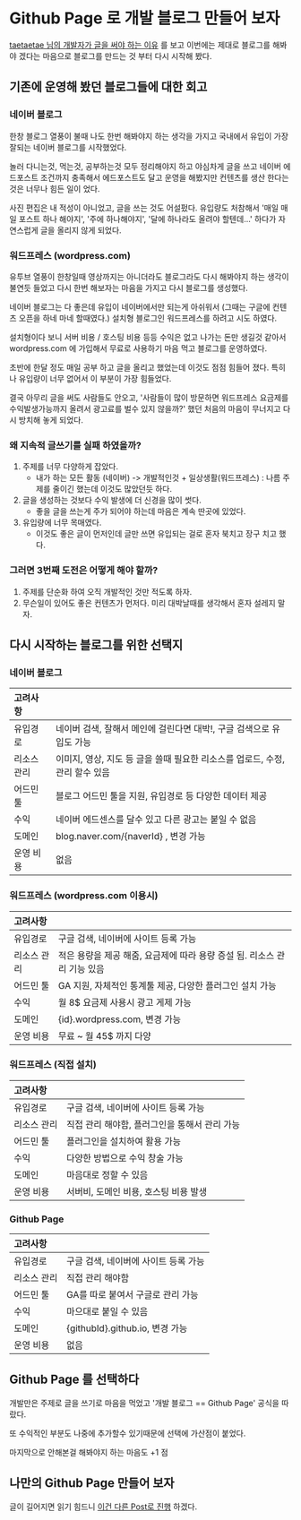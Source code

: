 # Github Page 로 개발 블로그 만들어 보자

[taetaetae 님의 개발자가 글을 써야 하는 이유](https://taetaetae.github.io/2019/10/27/a-reason-for-writing/) 를 보고 이번에는 제대로 블로그를 해봐야 겠다는 마음으로 블로그를 만드는 것 부터 다시 시작해 봤다.

## 기존에 운영해 봤던 블로그들에 대한 회고

### 네이버 블로그

한창 블로그 열풍이 불때 나도 한번 해봐야지 하는 생각을 가지고 국내에서 유입이 가장 잘되는 네이버 블로그를 시작했었다.

놀러 다니는것, 먹는것, 공부하는것 모두 정리해야지 하고 야심차게 글을 쓰고 네이버 에드포스트 조건까지 충족해서 에드포스트도 달고 운영을 해봤지만 컨텐츠를 생산 한다는 것은 너무나 힘든 일이 었다.

사진 편집은 내 적성이 아니었고, 글을 쓰는 것도 어설펐다. 유입량도 처참해서 '매일 매일 포스트 하나 해야지', '주에 하나해야지', '달에 하나라도 올려야 할텐데...' 하다가 자연스럽게 글을 올리지 않게 되었다.

### 워드프레스 (wordpress.com)

유투브 열풍이 한창일때 영상까지는 아니더라도 블로그라도 다시 해봐야지 하는 생각이 불연듯 들었고 다시 한번 해보자는 마음을 가지고 다시 블로그를 생성했다.

네이버 블로그는 다 좋은데 유입이 네이버에서만 되는게 아쉬워서 (그때는 구글에 컨텐츠 오픈을 하네 마네 할때였다.) 설치형 블로그인 워드프레스를 하려고 시도 하였다. 

설치형이다 보니 서버 비용 / 호스팅 비용 등등 수익은 없고 나가는 돈만 생길것 같아서 wordpress.com 에 가입해서 무료로 사용하기 마음 먹고 블로그를 운영하였다.

초반에 한달 정도 매일 공부 하고 글을 올리고 했었는데 이것도 점점 힘들어 졌다. 특히나 유입량이 너무 없어서 이 부분이 가장 힘들었다.

결국 아무리 글을 써도 사람들도 안오고, '사람들이 많이 방문하면 워드프레스 요금제를 수익발생가능까지 올려서 광고료를 벌수 있지 않을까?' 했던 처음의 마음이 무너지고 다시 방치해 놓게 되었다.

### 왜 지속적 글쓰기를 실패 하였을까?

1. 주제를 너무 다양하게 잡았다.
   - 내가 하는 모든 활동 (네이버) -> 개발적인것 + 일상생활(워드프레스) : 나름 주제를 줄이긴 했는데 이것도 많았던듯 하다.
2. 글을 생성하는 것보다 수익 발생에 더 신경을 많이 썻다.
   - 좋을 글을 쓰는게 주가 되어야 하는데 마음은 계속 딴곳에 있었다.
3. 유입량에 너무 목매였다.
   - 이것도 좋은 글이 먼저인데 글만 쓰면 유입되는 걸로 혼자 북치고 장구 치고 했다.

### 그러면 3번째 도전은 어떻게 해야 할까?

1. 주제를 단순화 하여 오직 개발적인 것만 적도록 하자.
2. 무슨일이 있어도 좋은 컨텐츠가 먼저다. 미리 대박날때를 생각해서 혼자 설레지 말자.


## 다시 시작하는 블로그를 위한 선택지

### 네이버 블로그

| 고려사항 |    |
|:-------|:-- |
| 유입경로 | 네이버 검색, 잘해서 메인에 걸린다면 대박!, 구글 검색으로 유입도 가능 |
| 리소스 관리 | 이미지, 영상, 지도 등 글을 쓸때 필요한 리소스를 업로드, 수정, 관리 할수 있음 |
| 어드민 툴 | 블로그 어드민 툴을 지원, 유입경로 등 다양한 데이터 제공 |
| 수익 | 네이버 에드센스를 달수 있고 다른 광고는 붙일 수 없음 |
| 도메인 | blog.naver.com/{naverId} , 변경 가능 |
| 운영 비용 | 없음 |

### 워드프레스 (wordpress.com 이용시)

| 고려사항 |    |
|:-------|:-- |
| 유입경로 | 구글 검색, 네이버에 사이트 등록 가능 |
| 리소스 관리 | 적은 용량을 제공 해줌, 요금제에 따라 용량 증설 됨. 리소스 관리 기능 있음 |
| 어드민 툴 | GA 지원, 자체적인 통계툴 제공, 다양한 플러그인 설치 가능 |
| 수익 | 월 8$ 요금제 사용시 광고 게제 가능 |
| 도메인 | {id}.wordpress.com, 변경 가능 |
| 운영 비용 | 무료 ~ 월 45$ 까지 다양 |

### 워드프레스 (직접 설치)

| 고려사항 |    |
|:-------|:-- |
| 유입경로 | 구글 검색, 네이버에 사이트 등록 가능 |
| 리소스 관리 | 직접 관리 해야함, 플러그인을 통해서 관리 가능 |
| 어드민 툴 | 플러그인을 설치하여 활용 가능 |
| 수익 | 다양한 방법으로 수익 창술 가능 |
| 도메인 | 마음대로 정할 수 있음 | 
| 운영 비용 | 서버비, 도메인 비용, 호스팅 비용 발생 |

### Github Page

| 고려사항 |    |
|:-------|:-- |
| 유입경로 | 구글 검색, 네이버에 사이트 등록 가능 |
| 리소스 관리 | 직접 관리 해야함 |
| 어드민 툴 | GA를 따로 붙여서 구글로 관리 가능 |
| 수익 | 마으대로 붙일 수 있음 |
| 도메인 | {githubId}.github.io, 변경 가능 | 
| 운영 비용 | 없음 |

## Github Page 를 선택하다

개발만은 주제로 글을 쓰기로 마음을 먹었고 '개발 블로그 == Github Page' 공식을 따랐다.

또 수익적인 부분도 나중에 추가할수 있기때문에 선택에 가산점이 붙었다.

마지막으로 안해본걸 해봐야지 하는 마음도 +1 점

## 나만의 Github Page 만들어 보자

글이 길어지면 읽기 힘드니 [이건 다른 Post로 진행](https://4ppl3hun73r.github.io/post/2019/11/createGithubPage) 하겠다.